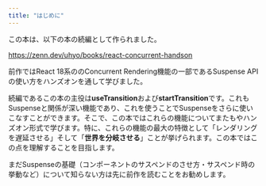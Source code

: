 ```yaml
---
title: "はじめに"
---
```


この本は、以下の本の続編として作られました。

https://zenn.dev/uhyo/books/react-concurrent-handson

前作ではReact 18系ののConcurrent Rendering機能の一部であるSuspense APIの使い方をハンズオンを通して学びました。

続編であるこの本の主役は**useTransition**および**startTransition**です。これもSuspenseと関係が深い機能であり、これを使うことでSuspenseをさらに使いこなすことができます。そこで、この本ではこれらの機能についてまたもやハンズオン形式で学びます。特に、これらの機能の最大の特徴として「レンダリングを遅延させる」そして「**世界を分岐させる**」ことが挙げられます。この本ではこの点を理解することを目指します。

まだSuspenseの基礎（コンポーネントのサスペンドのさせ方・サスペンド時の挙動など）について知らない方は先に前作を読むことをお勧めします。

